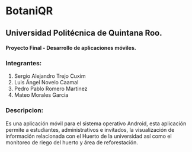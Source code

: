 # BotaniQR
## Universidad Politécnica de Quintana Roo.
#### Proyecto Final - Desarrollo de aplicaciones móviles.

### Integrantes:
1. Sergio Alejandro Trejo Cuxim 
2. Luis Ángel Novelo Caamal
3. Pedro Pablo Romero Martinez
4. Mateo Morales García

### Descripcion:
Es una aplicación móvil para el sistema operativo Android, esta aplicación permite a estudiantes, administrativos e invitados, la visualización de información relacionada con el Huerto de la universidad así como el monitoreo de riego del huerto y área de reforestación.
